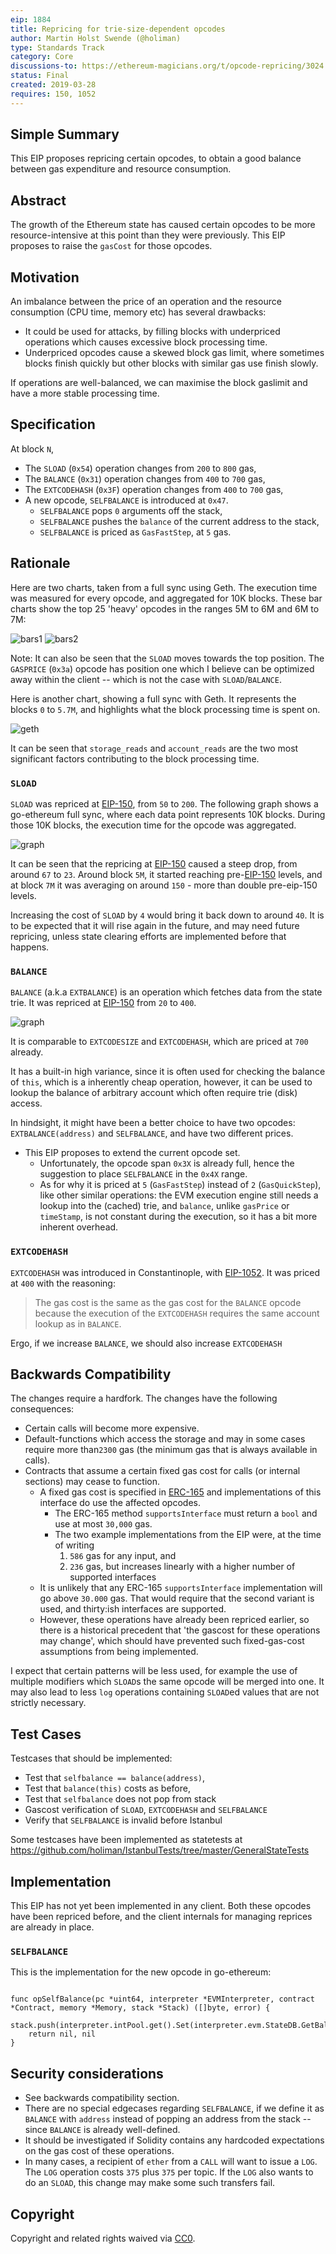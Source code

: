 ```yaml
---
eip: 1884
title: Repricing for trie-size-dependent opcodes
author: Martin Holst Swende (@holiman)
type: Standards Track
category: Core
discussions-to: https://ethereum-magicians.org/t/opcode-repricing/3024
status: Final
created: 2019-03-28
requires: 150, 1052
---
```



## Simple Summary

This EIP proposes repricing certain opcodes, to obtain a good balance between gas expenditure and resource consumption.

## Abstract

The growth of the Ethereum state has caused certain opcodes to be more resource-intensive at this point than they were previously. This EIP proposes to raise the `gasCost` for those opcodes.

## Motivation

An imbalance between the price of an operation and the resource consumption (CPU time, memory etc) has several drawbacks:

- It could be used for attacks, by filling blocks with underpriced operations which causes excessive block processing time.
- Underpriced opcodes cause a skewed block gas limit, where sometimes blocks finish quickly but other blocks with similar gas use finish slowly.

If operations are well-balanced, we can maximise the block gaslimit and have a more stable processing time.

## Specification

At block `N`,

- The `SLOAD` (`0x54`) operation changes from `200` to `800` gas,
- The `BALANCE` (`0x31`) operation changes from `400` to `700` gas,
- The `EXTCODEHASH` (`0x3F`) operation changes from `400` to `700` gas,
- A new opcode, `SELFBALANCE` is introduced at `0x47`.
  - `SELFBALANCE` pops `0` arguments off the stack,
  - `SELFBALANCE` pushes the `balance` of the current address to the stack,
  - `SELFBALANCE` is priced as `GasFastStep`, at `5` gas.

## Rationale

Here are two charts, taken from a full sync using Geth. The execution time was measured for every opcode, and aggregated for 10K blocks. These bar charts show the top 25 'heavy' opcodes in the ranges 5M to 6M and 6M to 7M:

![bars1](../assets/eip-1884/run3.total-bars-5.png) ![bars2](../assets/eip-1884/run3.total-bars-6.png)

Note: It can also be seen that the `SLOAD` moves towards the top position. The `GASPRICE` (`0x3a`) opcode has position one which I believe can be optimized away within the client -- which is not the case with `SLOAD`/`BALANCE`.

Here is another chart, showing a full sync with Geth. It represents the blocks `0` to `5.7M`, and highlights what the block processing time is spent on.

![geth](../assets/eip-1884/geth_processing.png)

It can be seen that `storage_reads` and `account_reads` are the two most significant factors contributing to the block processing time.

### `SLOAD`

`SLOAD` was repriced at [EIP-150][eip-150], from `50` to `200`. The following graph shows a go-ethereum full sync, where each data point represents 10K blocks. During those 10K blocks, the execution time for the opcode was aggregated.

![graph](../assets/eip-1884/SLOAD-run3.png)

It can be seen that the repricing at [EIP-150][eip-150] caused a steep drop, from around `67` to `23`. Around block `5M`, it started reaching pre-[EIP-150][eip-150] levels, and at block `7M` it was averaging on around `150` - more than double pre-eip-150 levels.

Increasing the cost of `SLOAD` by `4` would bring it back down to around `40`. It is to be expected that it will rise again in the future, and may need future repricing, unless state clearing efforts are implemented before that happens.

### `BALANCE`

`BALANCE` (a.k.a `EXTBALANCE`) is an operation which fetches data from the state trie. It was repriced at [EIP-150][eip-150] from `20` to `400`.

![graph](../assets/eip-1884/BALANCE-run3.png)

It is comparable to `EXTCODESIZE` and `EXTCODEHASH`, which are priced at `700` already.

It has a built-in high variance, since it is often used for checking the balance of `this`, which is a inherently cheap operation, however, it can be used to lookup the balance of arbitrary account which often require trie (disk) access.

In hindsight, it might have been a better choice to have two opcodes: `EXTBALANCE(address)` and `SELFBALANCE`, and have two different prices.

* This EIP proposes to extend the current opcode set.
  * Unfortunately, the opcode span `0x3X` is already full, hence the suggestion to place `SELFBALANCE` in the `0x4X` range.
  * As for why it is priced at `5` (`GasFastStep`) instead of `2` (`GasQuickStep`), like other similar operations: the EVM execution engine still needs a lookup into the (cached) trie, and `balance`, unlike `gasPrice` or `timeStamp`, is not constant during the execution, so it has a bit more inherent overhead.


### `EXTCODEHASH`

`EXTCODEHASH` was introduced in Constantinople, with [EIP-1052](./eip-1052.md). It was priced at `400` with the reasoning:

> The gas cost is the same as the gas cost for the `BALANCE` opcode because the execution of the `EXTCODEHASH` requires the same account lookup as in `BALANCE`.

Ergo, if we increase `BALANCE`, we should also increase `EXTCODEHASH`


## Backwards Compatibility

The changes require a hardfork. The changes have the following consequences:

- Certain calls will become more expensive.
- Default-functions which access the storage and may in some cases require more than`2300` gas (the minimum gas that is always available in calls).
- Contracts that assume a certain fixed gas cost for calls (or internal sections) may cease to function.
  - A fixed gas cost is specified in [ERC-165](./eip-165.md) and implementations of this interface do use the affected opcodes.
    - The ERC-165 method `supportsInterface` must return a `bool` and use at most `30,000` gas.
    - The two example implementations from the EIP were, at the time of writing
      1. `586` gas for any input, and
      2. `236` gas, but increases linearly with a higher number of supported interfaces
  - It is unlikely that any ERC-165 `supportsInterface` implementation will go above `30.000` gas. That would require that the second variant is used, and thirty:ish interfaces are supported.
  - However, these operations have already been repriced earlier, so there is a historical precedent that 'the gascost for these operations may change', which should have prevented such fixed-gas-cost assumptions from being implemented.

I expect that certain patterns will be less used, for example the use of multiple modifiers which `SLOAD`s the same opcode will be merged into one. It may also lead to less `log` operations containing `SLOAD`ed values that are not strictly necessary.

## Test Cases

Testcases that should be implemented:
- Test that `selfbalance == balance(address)`,
- Test that `balance(this)` costs as before,
- Test that `selfbalance` does not pop from stack
- Gascost verification of `SLOAD`, `EXTCODEHASH` and `SELFBALANCE`
- Verify that `SELFBALANCE` is invalid before Istanbul

Some testcases have been implemented as statetests at https://github.com/holiman/IstanbulTests/tree/master/GeneralStateTests

## Implementation

This EIP has not yet been implemented in any client. Both these opcodes have been repriced before, and the client internals for managing reprices are already in place.

### `SELFBALANCE`

This is the implementation for the new opcode in go-ethereum:

```golang

func opSelfBalance(pc *uint64, interpreter *EVMInterpreter, contract *Contract, memory *Memory, stack *Stack) ([]byte, error) {
    stack.push(interpreter.intPool.get().Set(interpreter.evm.StateDB.GetBalance(contract.Address())
    return nil, nil
}

```

## Security considerations

- See backwards compatibility section.
- There are no special edgecases regarding `SELFBALANCE`, if we define it as `BALANCE` with `address` instead of popping an address from the stack -- since `BALANCE` is already well-defined.
- It should be investigated if Solidity contains any hardcoded expectations on the gas cost of these operations.
- In many cases, a recipient of `ether` from a `CALL` will want to issue a `LOG`. The `LOG` operation costs `375` plus `375` per topic. If the `LOG` also wants to do an `SLOAD`, this change may make some such transfers fail.

## Copyright
Copyright and related rights waived via [CC0](../LICENSE.md).

[eip-150]: ./eip-150.md
